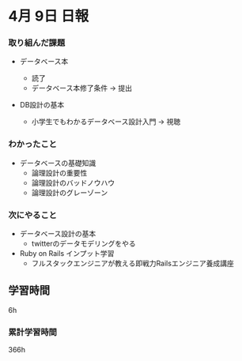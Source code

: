 #  4月 9日 日報
###  取り組んだ課題
  * データベース本
    * 読了
    * データベース本修了条件 -> 提出

  * DB設計の基本
    * 小学生でもわかるデータベース設計入門 -> 視聴
### わかったこと
  * データベースの基礎知識
    * 論理設計の重要性
    * 論理設計のバッドノウハウ
    * 論理設計のグレーゾーン

### 次にやること
  * データベース設計の基本
    * twitterのデータモデリングをやる
  * Ruby on Rails インプット学習
    * フルスタックエンジニアが教える即戦力Railsエンジニア養成講座
##  学習時間

6h

###  累計学習時間
366h
